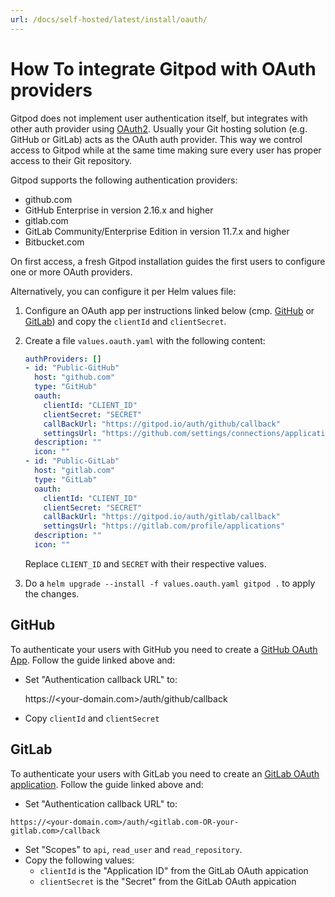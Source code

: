 ```yaml
---
url: /docs/self-hosted/latest/install/oauth/
---
```


# How To integrate Gitpod with OAuth providers

Gitpod does not implement user authentication itself, but integrates with other auth provider using [OAuth2](https://oauth.net/2/).
Usually your Git hosting solution (e.g. GitHub or GitLab) acts as the OAuth auth provider. This way we control access to Gitpod while at
the same time making sure every user has proper access to their Git repository.

Gitpod supports the following authentication providers:
* github.com
* GitHub Enterprise in version 2.16.x and higher
* gitlab.com
* GitLab Community/Enterprise Edition in version 11.7.x and higher
* Bitbucket.com

On first access, a fresh Gitpod installation guides the first users to configure one or more OAuth providers.

Alternatively, you can configure it per Helm values file:
 1. Configure an OAuth app per instructions linked below (cmp. [GitHub](#GitHub) or [GitLab](#GitLab)) and copy the `clientId` and `clientSecret`.

 2. Create a file `values.oauth.yaml` with the following content:
    ```yaml
    authProviders: []
    - id: "Public-GitHub"
      host: "github.com"
      type: "GitHub"
      oauth:
        clientId: "CLIENT_ID"
        clientSecret: "SECRET"
        callBackUrl: "https://gitpod.io/auth/github/callback"
        settingsUrl: "https://github.com/settings/connections/applications/CLIENT_ID"
      description: ""
      icon: ""
    - id: "Public-GitLab"
      host: "gitlab.com"
      type: "GitLab"
      oauth:
        clientId: "CLIENT_ID"
        clientSecret: "SECRET"
        callBackUrl: "https://gitpod.io/auth/gitlab/callback"
        settingsUrl: "https://gitlab.com/profile/applications"
      description: ""
      icon: ""
    ```
    Replace `CLIENT_ID` and `SECRET` with their respective values.

 3. Do a `helm upgrade --install -f values.oauth.yaml gitpod .` to apply the changes.

## GitHub
To authenticate your users with GitHub you need to create a [GitHub OAuth App](https://developer.github.com/apps/building-oauth-apps/creating-an-oauth-app/).
Follow the guide linked above and:
   - Set "Authentication callback URL" to: 

     https://<your-domain.com>/auth/github/callback
 
   - Copy `clientId` and `clientSecret`

## GitLab
To authenticate your users with GitLab you need to create an [GitLab OAuth application](https://docs.gitlab.com/ee/integration/oauth_provider.html).
Follow the guide linked above and:
   - Set "Authentication callback URL" to: 
   
    https://<your-domain.com>/auth/<gitlab.com-OR-your-gitlab.com>/callback

   - Set "Scopes" to `api`, `read_user` and `read_repository`.
   - Copy the following values:
      - `clientId` is the "Application ID" from the GitLab OAuth appication
      - `clientSecret` is the "Secret" from the GitLab OAuth appication
